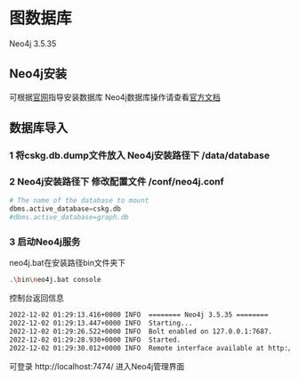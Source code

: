 # 图数据库

Neo4j 3.5.35

## Neo4j安装

可根据[官网](https://neo4j.com/)指导安装数据库
Neo4j数据库操作请查看[官方文档](https://neo4j.com/docs/)

## 数据库导入


### 1 将cskg.db.dump文件放入 Neo4j安装路径下 **/data/database**
### 2 Neo4j安装路径下 修改配置文件 **/conf/neo4j.conf**
```python
# The name of the database to mount
dbms.active_database=cskg.db
#dbms.active_database=graph.db
```
### 3 启动Neo4j服务
neo4j.bat在安装路径bin文件夹下
```bash
.\bin\neo4j.bat console
```
控制台返回信息
```bat
2022-12-02 01:29:13.416+0000 INFO  ======== Neo4j 3.5.35 ========
2022-12-02 01:29:13.447+0000 INFO  Starting...
2022-12-02 01:29:26.522+0000 INFO  Bolt enabled on 127.0.0.1:7687.
2022-12-02 01:29:28.930+0000 INFO  Started.
2022-12-02 01:29:30.012+0000 INFO  Remote interface available at http://localhost:7474/
```
可登录 http://localhost:7474/ 进入Neo4j管理界面
